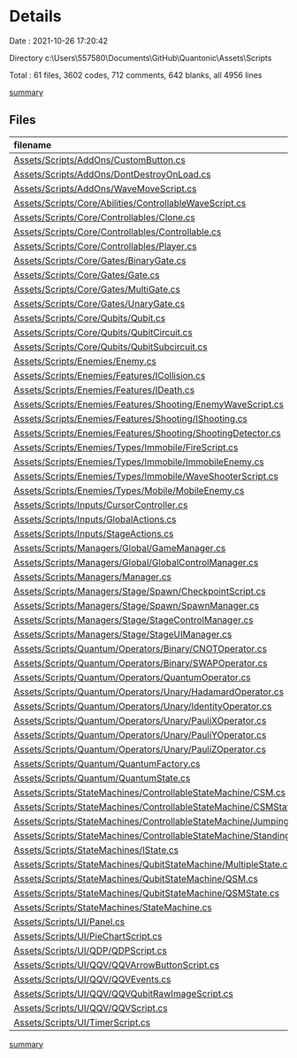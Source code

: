 # Details

Date : 2021-10-26 17:20:42

Directory c:\Users\557580\Documents\GitHub\Quantonic\Assets\Scripts

Total : 61 files,  3602 codes, 712 comments, 642 blanks, all 4956 lines

[summary](results.md)

## Files
| filename | language | code | comment | blank | total |
| :--- | :--- | ---: | ---: | ---: | ---: |
| [Assets/Scripts/AddOns/CustomButton.cs](/Assets/Scripts/AddOns/CustomButton.cs) | C# | 10 | 4 | 1 | 15 |
| [Assets/Scripts/AddOns/DontDestroyOnLoad.cs](/Assets/Scripts/AddOns/DontDestroyOnLoad.cs) | C# | 9 | 0 | 1 | 10 |
| [Assets/Scripts/AddOns/WaveMoveScript.cs](/Assets/Scripts/AddOns/WaveMoveScript.cs) | C# | 39 | 7 | 9 | 55 |
| [Assets/Scripts/Core/Abilities/ControllableWaveScript.cs](/Assets/Scripts/Core/Abilities/ControllableWaveScript.cs) | C# | 17 | 0 | 4 | 21 |
| [Assets/Scripts/Core/Controllables/Clone.cs](/Assets/Scripts/Core/Controllables/Clone.cs) | C# | 16 | 0 | 3 | 19 |
| [Assets/Scripts/Core/Controllables/Controllable.cs](/Assets/Scripts/Core/Controllables/Controllable.cs) | C# | 155 | 45 | 36 | 236 |
| [Assets/Scripts/Core/Controllables/Player.cs](/Assets/Scripts/Core/Controllables/Player.cs) | C# | 43 | 7 | 9 | 59 |
| [Assets/Scripts/Core/Gates/BinaryGate.cs](/Assets/Scripts/Core/Gates/BinaryGate.cs) | C# | 42 | 4 | 10 | 56 |
| [Assets/Scripts/Core/Gates/Gate.cs](/Assets/Scripts/Core/Gates/Gate.cs) | C# | 70 | 27 | 17 | 114 |
| [Assets/Scripts/Core/Gates/MultiGate.cs](/Assets/Scripts/Core/Gates/MultiGate.cs) | C# | 24 | 4 | 7 | 35 |
| [Assets/Scripts/Core/Gates/UnaryGate.cs](/Assets/Scripts/Core/Gates/UnaryGate.cs) | C# | 51 | 5 | 12 | 68 |
| [Assets/Scripts/Core/Qubits/Qubit.cs](/Assets/Scripts/Core/Qubits/Qubit.cs) | C# | 53 | 22 | 13 | 88 |
| [Assets/Scripts/Core/Qubits/QubitCircuit.cs](/Assets/Scripts/Core/Qubits/QubitCircuit.cs) | C# | 95 | 34 | 25 | 154 |
| [Assets/Scripts/Core/Qubits/QubitSubcircuit.cs](/Assets/Scripts/Core/Qubits/QubitSubcircuit.cs) | C# | 238 | 78 | 60 | 376 |
| [Assets/Scripts/Enemies/Enemy.cs](/Assets/Scripts/Enemies/Enemy.cs) | C# | 18 | 0 | 5 | 23 |
| [Assets/Scripts/Enemies/Features/ICollision.cs](/Assets/Scripts/Enemies/Features/ICollision.cs) | C# | 8 | 6 | 2 | 16 |
| [Assets/Scripts/Enemies/Features/IDeath.cs](/Assets/Scripts/Enemies/Features/IDeath.cs) | C# | 5 | 3 | 2 | 10 |
| [Assets/Scripts/Enemies/Features/Shooting/EnemyWaveScript.cs](/Assets/Scripts/Enemies/Features/Shooting/EnemyWaveScript.cs) | C# | 18 | 0 | 4 | 22 |
| [Assets/Scripts/Enemies/Features/Shooting/IShooting.cs](/Assets/Scripts/Enemies/Features/Shooting/IShooting.cs) | C# | 6 | 6 | 2 | 14 |
| [Assets/Scripts/Enemies/Features/Shooting/ShootingDetector.cs](/Assets/Scripts/Enemies/Features/Shooting/ShootingDetector.cs) | C# | 21 | 0 | 5 | 26 |
| [Assets/Scripts/Enemies/Types/Immobile/FireScript.cs](/Assets/Scripts/Enemies/Types/Immobile/FireScript.cs) | C# | 15 | 0 | 3 | 18 |
| [Assets/Scripts/Enemies/Types/Immobile/ImmobileEnemy.cs](/Assets/Scripts/Enemies/Types/Immobile/ImmobileEnemy.cs) | C# | 6 | 0 | 3 | 9 |
| [Assets/Scripts/Enemies/Types/Immobile/WaveShooterScript.cs](/Assets/Scripts/Enemies/Types/Immobile/WaveShooterScript.cs) | C# | 57 | 6 | 10 | 73 |
| [Assets/Scripts/Enemies/Types/Mobile/MobileEnemy.cs](/Assets/Scripts/Enemies/Types/Mobile/MobileEnemy.cs) | C# | 7 | 3 | 2 | 12 |
| [Assets/Scripts/Inputs/CursorController.cs](/Assets/Scripts/Inputs/CursorController.cs) | C# | 19 | 3 | 5 | 27 |
| [Assets/Scripts/Inputs/GlobalActions.cs](/Assets/Scripts/Inputs/GlobalActions.cs) | C# | 143 | 3 | 13 | 159 |
| [Assets/Scripts/Inputs/StageActions.cs](/Assets/Scripts/Inputs/StageActions.cs) | C# | 638 | 7 | 15 | 660 |
| [Assets/Scripts/Managers/Global/GameManager.cs](/Assets/Scripts/Managers/Global/GameManager.cs) | C# | 15 | 3 | 2 | 20 |
| [Assets/Scripts/Managers/Global/GlobalControlManager.cs](/Assets/Scripts/Managers/Global/GlobalControlManager.cs) | C# | 53 | 10 | 12 | 75 |
| [Assets/Scripts/Managers/Manager.cs](/Assets/Scripts/Managers/Manager.cs) | C# | 21 | 6 | 5 | 32 |
| [Assets/Scripts/Managers/Stage/Spawn/CheckpointScript.cs](/Assets/Scripts/Managers/Stage/Spawn/CheckpointScript.cs) | C# | 26 | 0 | 6 | 32 |
| [Assets/Scripts/Managers/Stage/Spawn/SpawnManager.cs](/Assets/Scripts/Managers/Stage/Spawn/SpawnManager.cs) | C# | 142 | 52 | 39 | 233 |
| [Assets/Scripts/Managers/Stage/StageControlManager.cs](/Assets/Scripts/Managers/Stage/StageControlManager.cs) | C# | 211 | 52 | 51 | 314 |
| [Assets/Scripts/Managers/Stage/StageUIManager.cs](/Assets/Scripts/Managers/Stage/StageUIManager.cs) | C# | 332 | 107 | 64 | 503 |
| [Assets/Scripts/Quantum/Operators/Binary/CNOTOperator.cs](/Assets/Scripts/Quantum/Operators/Binary/CNOTOperator.cs) | C# | 19 | 9 | 3 | 31 |
| [Assets/Scripts/Quantum/Operators/Binary/SWAPOperator.cs](/Assets/Scripts/Quantum/Operators/Binary/SWAPOperator.cs) | C# | 17 | 9 | 2 | 28 |
| [Assets/Scripts/Quantum/Operators/QuantumOperator.cs](/Assets/Scripts/Quantum/Operators/QuantumOperator.cs) | C# | 16 | 8 | 5 | 29 |
| [Assets/Scripts/Quantum/Operators/Unary/HadamardOperator.cs](/Assets/Scripts/Quantum/Operators/Unary/HadamardOperator.cs) | C# | 16 | 3 | 2 | 21 |
| [Assets/Scripts/Quantum/Operators/Unary/IdentityOperator.cs](/Assets/Scripts/Quantum/Operators/Unary/IdentityOperator.cs) | C# | 10 | 3 | 2 | 15 |
| [Assets/Scripts/Quantum/Operators/Unary/PauliXOperator.cs](/Assets/Scripts/Quantum/Operators/Unary/PauliXOperator.cs) | C# | 13 | 3 | 2 | 18 |
| [Assets/Scripts/Quantum/Operators/Unary/PauliYOperator.cs](/Assets/Scripts/Quantum/Operators/Unary/PauliYOperator.cs) | C# | 12 | 3 | 2 | 17 |
| [Assets/Scripts/Quantum/Operators/Unary/PauliZOperator.cs](/Assets/Scripts/Quantum/Operators/Unary/PauliZOperator.cs) | C# | 15 | 3 | 2 | 20 |
| [Assets/Scripts/Quantum/QuantumFactory.cs](/Assets/Scripts/Quantum/QuantumFactory.cs) | C# | 80 | 11 | 8 | 99 |
| [Assets/Scripts/Quantum/QuantumState.cs](/Assets/Scripts/Quantum/QuantumState.cs) | C# | 89 | 20 | 16 | 125 |
| [Assets/Scripts/StateMachines/ControllableStateMachine/CSM.cs](/Assets/Scripts/StateMachines/ControllableStateMachine/CSM.cs) | C# | 3 | 5 | 1 | 9 |
| [Assets/Scripts/StateMachines/ControllableStateMachine/CSMState.cs](/Assets/Scripts/StateMachines/ControllableStateMachine/CSMState.cs) | C# | 52 | 0 | 11 | 63 |
| [Assets/Scripts/StateMachines/ControllableStateMachine/JumpingState.cs](/Assets/Scripts/StateMachines/ControllableStateMachine/JumpingState.cs) | C# | 64 | 12 | 16 | 92 |
| [Assets/Scripts/StateMachines/ControllableStateMachine/StandingState.cs](/Assets/Scripts/StateMachines/ControllableStateMachine/StandingState.cs) | C# | 35 | 3 | 5 | 43 |
| [Assets/Scripts/StateMachines/IState.cs](/Assets/Scripts/StateMachines/IState.cs) | C# | 10 | 4 | 2 | 16 |
| [Assets/Scripts/StateMachines/QubitStateMachine/MultipleState.cs](/Assets/Scripts/StateMachines/QubitStateMachine/MultipleState.cs) | C# | 63 | 3 | 9 | 75 |
| [Assets/Scripts/StateMachines/QubitStateMachine/QSM.cs](/Assets/Scripts/StateMachines/QubitStateMachine/QSM.cs) | C# | 3 | 3 | 0 | 6 |
| [Assets/Scripts/StateMachines/QubitStateMachine/QSMState.cs](/Assets/Scripts/StateMachines/QubitStateMachine/QSMState.cs) | C# | 64 | 7 | 12 | 83 |
| [Assets/Scripts/StateMachines/StateMachine.cs](/Assets/Scripts/StateMachines/StateMachine.cs) | C# | 17 | 12 | 8 | 37 |
| [Assets/Scripts/UI/Panel.cs](/Assets/Scripts/UI/Panel.cs) | C# | 14 | 6 | 4 | 24 |
| [Assets/Scripts/UI/PieChartScript.cs](/Assets/Scripts/UI/PieChartScript.cs) | C# | 17 | 3 | 4 | 24 |
| [Assets/Scripts/UI/QDP/QDPScript.cs](/Assets/Scripts/UI/QDP/QDPScript.cs) | C# | 33 | 8 | 7 | 48 |
| [Assets/Scripts/UI/QQV/QQVArrowButtonScript.cs](/Assets/Scripts/UI/QQV/QQVArrowButtonScript.cs) | C# | 16 | 3 | 2 | 21 |
| [Assets/Scripts/UI/QQV/QQVEvents.cs](/Assets/Scripts/UI/QQV/QQVEvents.cs) | C# | 36 | 9 | 5 | 50 |
| [Assets/Scripts/UI/QQV/QQVQubitRawImageScript.cs](/Assets/Scripts/UI/QQV/QQVQubitRawImageScript.cs) | C# | 70 | 8 | 14 | 92 |
| [Assets/Scripts/UI/QQV/QQVScript.cs](/Assets/Scripts/UI/QQV/QQVScript.cs) | C# | 140 | 40 | 26 | 206 |
| [Assets/Scripts/UI/TimerScript.cs](/Assets/Scripts/UI/TimerScript.cs) | C# | 55 | 10 | 15 | 80 |

[summary](results.md)